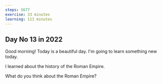 ```yaml
---
steps: 5677
exercise: 33 minutes
learning: 111 minutes
---
```

## Day No 13 in 2022
Good morning! Today is a beautiful day.
I'm going to learn something new today.

I learned about the history of the Roman Empire.

What do you think about the Roman Empire?

